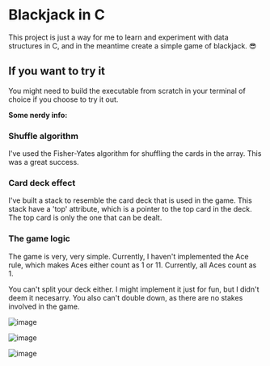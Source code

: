 # Blackjack in C

This project is just a way for me to learn and experiment with data structures in C, and in the meantime create a simple game of blackjack. 😎

## If you want to try it
You might need to build the executable from scratch in your terminal of choice if you choose to try it out.

**Some nerdy info:**
### Shuffle algorithm
I've used the Fisher-Yates algorithm for shuffling the cards in the array. This was a great success.

### Card deck effect
I've built a stack to resemble the card deck that is used in the game. This stack have a 'top' attribute, which is a pointer to the top card in the deck. The top card is only the one that can be dealt.

### The game logic
The game is very, very simple. Currently, I haven't implemented the Ace rule, which makes Aces either count as 1 or 11. Currently, all Aces count as 1.

You can't split your deck either. I might implement it just for fun, but I didn't deem it necesarry. You also can't double down, as there are no stakes involved in the game.

![image](https://github.com/user-attachments/assets/3682a3ed-aba2-4346-b630-750b8067ad5a)

![image](https://github.com/user-attachments/assets/e2fe315f-ad5f-4b84-983b-d0b6c794255d)

![image](https://github.com/user-attachments/assets/8813ca29-1556-45eb-9fb8-ab98a4814609)

